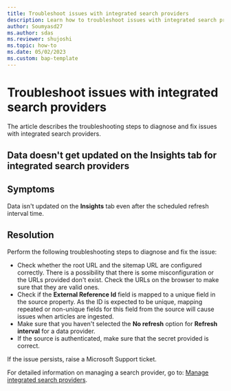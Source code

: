 ```yaml
---
title: Troubleshoot issues with integrated search providers
description: Learn how to troubleshoot issues with integrated search providers. 
author: Soumyasd27
ms.author: sdas
ms.reviewer: shujoshi
ms.topic: how-to
ms.date: 05/02/2023
ms.custom: bap-template
---
```


# Troubleshoot issues with integrated search providers

The article describes the troubleshooting steps to diagnose and fix issues with integrated search providers.

## Data doesn't get updated on the Insights tab for integrated search providers

## Symptoms

Data isn't updated on the **Insights** tab even after the scheduled refresh interval time.

## Resolution

Perform the following troubleshooting steps to diagnose and fix the issue:

- Check whether the root URL and the sitemap URL are configured correctly. There is a possibility that there is some misconfiguration or the URLs provided don't exist. Check the URLs on the browser to make sure that they are valid ones.
- Check if the **External Reference Id** field is mapped to a unique field in the source property. As the ID is expected to be unique, mapping repeated or non-unique fields for this field from the source will cause issues when articles are ingested.
- Make sure that you haven't selected the **No refresh** option for **Refresh interval** for a data provider.
- If the source is authenticated, make sure that the secret provided is correct.

If the issue persists, raise a Microsoft Support ticket.

For detailed information on managing a search provider, go to: [Manage integrated search providers](add-search-provider.md#manage-integrated-search-providers).